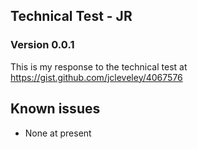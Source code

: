 ## Technical Test - JR

### Version 0.0.1

This is my response to the technical test at https://gist.github.com/jcleveley/4067576

## Known issues

- None at present


